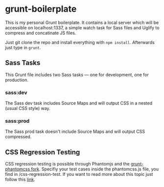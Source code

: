 grunt-boilerplate
=================

This is my personal Grunt boilerplate. It contains a local server which will be accessible on localhost:1337, a simple watch task for Sass files and Uglify to compress and concatinate JS files.

Just git clone the repo and install everything with `npm install`.
Afterwards just type in `grunt`.


## Sass Tasks
This Grunt file includes two Sass tasks — one for development, one for production.

### sass:dev
The Sass dev task includes Source Maps and will output CSS in a nested (usual CSS style) way.

### sass:prod
The Sass prod task doesn't include Source Maps and will output CSS compressed.

## CSS Regression Testing
CSS regression testing is possible through Phantomjs and the [grunt-phantomcss fork](https://github.com/anselmh/grunt-phantomcss). Specifiy your test cases inside the phantomcss.js file, you find in /css-regression-test. If you want to read more about this topic just follow this [link](http://www.phase2technology.com/blog/css-testing-with-phantomcss-phantomjs-casperjs-and-grunt/).
